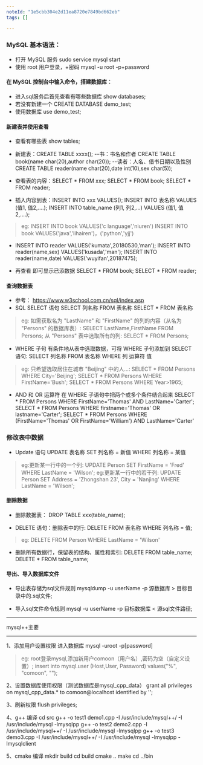 ```yaml
---
noteId: "1e5cbb304e2d11ea8720e7849bd662eb"
tags: []

---
```



### MySQL 基本语法：
- 打开 MySQL 服务
sudo service mysql start 
- 使用 root 用户登录，+密码
mysql -u root -p+password

#### 在 MySQL 控制台中输入命令，搭建数据库：
- 进入sql服务后首先查看有哪些数据库
show databases;
- 若没有新建一个
CREATE DATABASE demo_test;
- 使用数据库
use demo_test;

#### 新建表并使用查看
- 查看有哪些表
show tables;
- 新建表：CREATE TABLE xxxx();
--书：书名和作者
CREATE TABLE book(name char(20),author char(20));
--读者：人名、借书日期以及性别
CREATE TABLE reader(name char(20),date int(10),sex char(5));

- 查看表的内容：SELECT * FROM xxx;
SELECT * FROM book;
SELECT * FROM reader;

- 插入内容到表：INSERT INTO xxx VALUES();
INSERT INTO 表名称 VALUES (值1, 值2,....);
INSERT INTO table_name (列1, 列2,...) VALUES (值1, 值2,....);
>eg:
INSERT INTO book VALUES('c language','niuren')
INSERT INTO book VALUES('java','lihairen')，('python','yjj')

- INSERT INTO reader VALUES('kumata',20180530,'man');
INSERT INTO reader(name,sex) VALUES('kusada','man');
INSERT INTO reader(name,date) VALUES('wuyifan',20187475);

- 再查看 即可显示已添数据
SELECT * FROM book;
SELECT * FROM reader;

#### 查询数据表
- 参考： https://www.w3school.com.cn/sql/index.asp
- SQL SELECT 语句
SELECT 列名称 FROM 表名称
SELECT * FROM 表名称
>eg:
如需获取名为 "LastName" 和 "FirstName" 的列的内容（从名为 "Persons" 的数据库表）:
SELECT LastName,FirstName FROM Persons;
从 "Persons" 表中选取所有的列:
SELECT * FROM Persons;

- WHERE 子句
有条件地从表中选取数据，可将 WHERE 子句添加到 SELECT 语句:
SELECT 列名称 FROM 表名称 WHERE 列 运算符 值

>eg:
只希望选取居住在城市 "Beijing" 中的人...:
SELECT * FROM Persons WHERE City='Beijing';
SELECT * FROM Persons WHERE FirstName='Bush';
SELECT * FROM Persons WHERE Year>1965;

- AND 和 OR 运算符
在 WHERE 子语句中把两个或多个条件结合起来
SELECT * FROM Persons WHERE FirstName='Thomas' AND LastName='Carter';
SELECT * FROM Persons WHERE firstname='Thomas' OR lastname='Carter';
SELECT * FROM Persons WHERE (FirstName='Thomas' OR FirstName='William') AND LastName='Carter'

### 修改表中数据
- Update 语句
UPDATE 表名称 SET 列名称 = 新值 WHERE 列名称 = 某值
>eg:更新某一行中的一个列:
UPDATE Person SET FirstName = 'Fred' WHERE LastName = 'Wilson';
>eg:更新某一行中的若干列:
UPDATE Person SET Address = 'Zhongshan 23', City = 'Nanjing' WHERE LastName = 'Wilson';

#### 删除数据
- 删除数据表：
DROP TABLE xxx(table_name);

- DELETE 语句：删除表中的行:
DELETE FROM 表名称 WHERE 列名称 = 值;
>eg: 
DELETE FROM Person WHERE LastName = 'Wilson' 

- 删除所有数据行，保留表的结构、属性和索引:
DELETE FROM table_name;
DELETE * FROM table_name;

#### 导出、导入数据库文件
- 导出表存储为sql文件规则
mysqldump -u userName -p 源数据库 > 目标目录中的.sql文件;

- 导入sql文件命令规则
mysql -u userName -p 目标数据库 < 源sql文件路径;
----  
mysql++主要

----  
1、添加用户设置权限
进入数据库
mysql -uroot -p[password]
>eg:
root登录mysql,添加新用户comoon（用户名）,密码为空（自定义设置）;
insert into mysql.user (Host,User, Password) values("%", "comoon", "");

2、设置数据库使用权限（测试数据库是mysql_cpp_data）
grant all privileges on mysql_cpp_data.* to comoon@localhost identified by '';

3、刷新权限
flush privileges;

4、g++ 编译
cd src
g++ -o test1 demo1.cpp -I /usr/include/mysql++/ -I /usr/include/mysql -lmysqlpp
g++ -o test2 demo2.cpp -I /usr/include/mysql++/ -I /usr/include/mysql -lmysqlpp
g++ -o test3 demo3.cpp -I /usr/include/mysql++/ -I /usr/include/mysql -lmysqlpp -lmysqlclient

5、cmake 编译
mkdir build
cd build
cmake ..
make
cd ../bin
